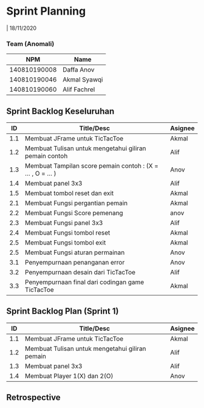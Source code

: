 # Sprint Planning 
| 18/11/2020

### Team (Anomali)
| NPM           | Name        |
| ------------- |-------------|
| 140810190008  | Daffa Anov  |
| 140810190046  | Akmal Syawqi|
| 140810190060  | Alif Fachrel|

## Sprint Backlog Keseluruhan 
| ID  | Title/Desc | Asignee | 
| --- | ---------- | ------- | 
| 1.1 | Membuat JFrame untuk TicTacToe | Akmal |
| 1.2 | Membuat Tulisan untuk mengetahui giliran pemain contoh | Alif | 
| 1.3 | Membuat Tampilan score pemain contoh : (X = … , O = … ) | Anov | 
| 1.4 | Membuat panel 3x3 | Alif| 
| 1.5 | Membuat tombol reset dan exit | Akmal |  
| 2.1 | Membuat Fungsi pergantian pemain | Akmal |
| 2.2 | Membuat Fungsi Score pemenang |anov |
| 2.3 | Membuat Fungsi panel 3x3 | Alif|
| 2.4 | Membuat Fungsi tombol reset | Akmal |
| 2.5 | Membuat Fungsi tombol exit | Akmal|
| 2.5 | Membuat Fungsi aturan permainan | Anov |
| 3.1 | Penyempurnaan penanganan error |Anov |
| 3.2 | Penyempurnaan desain dari TicTacToe | Alif |
| 3.3 | Penyempurnaan final dari codingan game TicTacToe | Akmal |

## Sprint Backlog Plan (Sprint 1)
| ID  | Title/Desc | Asignee | 
| --- | ---------- | ------- | 
| 1.1 | Membuat JFrame untuk TicTacToe | Akmal | 
| 1.2 | Membuat Tulisan untuk mengetahui giliran pemain | Alif | 
| 1.3 | Membuat panel 3x3 | Alif | 
| 1.4 | Membuat Player 1(X) dan 2(O) | Anov | 


## Retrospective 
